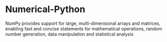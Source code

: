 # Numerical-Python
NumPy provides support for large, multi-dimensional arrays and matrices, enabling fast and concise statements for  mathematical operations, random number generation, data manipulation and statistical analysis 
